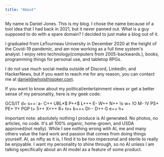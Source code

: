 ```yaml
---
title: "About"
---
```

My name is Daniel Jones. This is my blog. I chose the name because of a tool idea that I had back in 2021, but it never panned out. What is a guy supposed to do with a spare domain? I decided to just make a blog out of it.

I graduated from LeTourneau University in December 2020 at the height of the Covid-19 pandemic, and am now working as a full time system's analyst. I enjoy retro technology(computers from 2005-backwards.), books, programming things for personal use, and tabletop RPGs.

I do not use much social media outside of Discord, LinkedIn, and HackerNews, but if you want to reach me for any reason,  you can contact me at daniel@whoisthisjoker.com.

If you want to know about my political/entertainment views or get a better sense of my personality, here is my geek code: 

GCS/IT d+ s++: a- C++ UBL*$ P++\$ L+++ E- W++ N++ !o w+ !O M- !V PS+ PE+ Y+ PGP t+ 5++ X+++ R+ tv+ b+++ DI-- D++ G e++ h+ 

Important note: absolutely nothing I produce is AI generated. No photos, no articles, no code. It's all 100% organic, home-grown, and USDA approved(not really). While I see nothing wrong with AI, me and many others value the hard work and passion that comes from doing things yourself. AI, as nifty as it is, I find it to be too impersonal and sterile to really be enjoyable. I want my personality to shine through, so no AI unless I am talking specifically about an AI model as a feature of some product.
